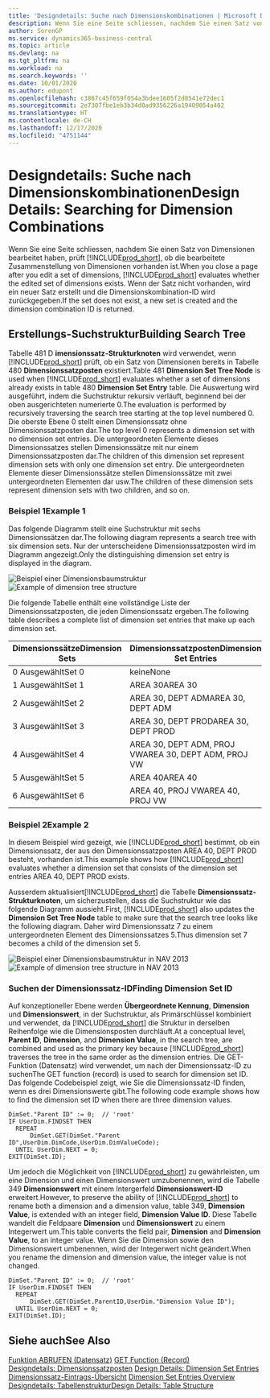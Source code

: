 ```yaml
---
title: 'Designdetails: Suche nach Dimensionskombinationen | Microsoft Docs'
description: Wenn Sie eine Seite schliessen, nachdem Sie einen Satz von Dimensionen bearbeitet haben, prüft Business Central, ob die bearbeitete Zusammenstellung von Dimensionen vorhanden ist. Wenn der Satz nicht vorhanden, wird ein neuer Satz erstellt und die Dimensionskombination-ID wird zurückgegeben.
author: SorenGP
ms.service: dynamics365-business-central
ms.topic: article
ms.devlang: na
ms.tgt_pltfrm: na
ms.workload: na
ms.search.keywords: ''
ms.date: 10/01/2020
ms.author: edupont
ms.openlocfilehash: c3867c45f659f054a3bdee1605f2d8541e72dec1
ms.sourcegitcommit: 2e7307fbe1eb3b34d0ad9356226a19409054a402
ms.translationtype: HT
ms.contentlocale: de-CH
ms.lasthandoff: 12/17/2020
ms.locfileid: "4751144"
---
```

# <a name="design-details-searching-for-dimension-combinations"></a><span data-ttu-id="f8cb0-104">Designdetails: Suche nach Dimensionskombinationen</span><span class="sxs-lookup"><span data-stu-id="f8cb0-104">Design Details: Searching for Dimension Combinations</span></span>
<span data-ttu-id="f8cb0-105">Wenn Sie eine Seite schliessen, nachdem Sie einen Satz von Dimensionen bearbeitet haben, prüft [!INCLUDE[prod_short](includes/prod_short.md)], ob die bearbeitete Zusammenstellung von Dimensionen vorhanden ist.</span><span class="sxs-lookup"><span data-stu-id="f8cb0-105">When you close a page after you edit a set of dimensions, [!INCLUDE[prod_short](includes/prod_short.md)] evaluates whether the edited set of dimensions exists.</span></span> <span data-ttu-id="f8cb0-106">Wenn der Satz nicht vorhanden, wird ein neuer Satz erstellt und die Dimensionskombination-ID wird zurückgegeben.</span><span class="sxs-lookup"><span data-stu-id="f8cb0-106">If the set does not exist, a new set is created and the dimension combination ID is returned.</span></span>  

## <a name="building-search-tree"></a><span data-ttu-id="f8cb0-107">Erstellungs-Suchstruktur</span><span class="sxs-lookup"><span data-stu-id="f8cb0-107">Building Search Tree</span></span>  
 <span data-ttu-id="f8cb0-108">Tabelle 481 D **imensionssatz-Strukturknoten** wird verwendet, wenn [!INCLUDE[prod_short](includes/prod_short.md)] prüft, ob ein Satz von Dimensionen bereits in Tabelle 480 **Dimensionssatzposten** existiert.</span><span class="sxs-lookup"><span data-stu-id="f8cb0-108">Table 481 **Dimension Set Tree Node** is used when [!INCLUDE[prod_short](includes/prod_short.md)] evaluates whether a set of dimensions already exists in table 480 **Dimension Set Entry** table.</span></span> <span data-ttu-id="f8cb0-109">Die Auswertung wird ausgeführt, indem die Suchstruktur rekursiv verläuft, beginnend bei der oben ausgerichteten numerierte 0.</span><span class="sxs-lookup"><span data-stu-id="f8cb0-109">The evaluation is performed by recursively traversing the search tree starting at the top level numbered 0.</span></span> <span data-ttu-id="f8cb0-110">Die oberste Ebene 0 stellt einen Dimensionssatz ohne Dimensionssatzposten dar.</span><span class="sxs-lookup"><span data-stu-id="f8cb0-110">The top level 0 represents a dimension set with no dimension set entries.</span></span> <span data-ttu-id="f8cb0-111">Die untergeordneten Elemente dieses Dimensionssatzes stellen Dimensionssätze mit nur einem Dimensionssatzposten dar.</span><span class="sxs-lookup"><span data-stu-id="f8cb0-111">The children of this dimension set represent dimension sets with only one dimension set entry.</span></span> <span data-ttu-id="f8cb0-112">Die untergeordneten Elemente dieser Dimensionssätze stellen Dimensionssätze mit zwei untergeordneten Elementen dar usw.</span><span class="sxs-lookup"><span data-stu-id="f8cb0-112">The children of these dimension sets represent dimension sets with two children, and so on.</span></span>  

### <a name="example-1"></a><span data-ttu-id="f8cb0-113">Beispiel 1</span><span class="sxs-lookup"><span data-stu-id="f8cb0-113">Example 1</span></span>  
 <span data-ttu-id="f8cb0-114">Das folgende Diagramm stellt eine Suchstruktur mit sechs Dimensionssätzen dar.</span><span class="sxs-lookup"><span data-stu-id="f8cb0-114">The following diagram represents a search tree with six dimension sets.</span></span> <span data-ttu-id="f8cb0-115">Nur der unterscheidene Dimensionssatzposten wird im Diagramm angezeigt.</span><span class="sxs-lookup"><span data-stu-id="f8cb0-115">Only the distinguishing dimension set entry is displayed in the diagram.</span></span>  

 <span data-ttu-id="f8cb0-116">![Beispiel einer Dimensionsbaumstruktur](media/nav2013_dimension_tree.png "Beispiel einer Dimensionsbaumstruktur")</span><span class="sxs-lookup"><span data-stu-id="f8cb0-116">![Example of dimension tree structure](media/nav2013_dimension_tree.png "Example of dimension tree structure")</span></span>  

 <span data-ttu-id="f8cb0-117">Die folgende Tabelle enthält eine vollständige Liste der Dimensionssatzposten, die jeden Dimensionssatz ergeben.</span><span class="sxs-lookup"><span data-stu-id="f8cb0-117">The following table describes a complete list of dimension set entries that make up each dimension set.</span></span>  

|<span data-ttu-id="f8cb0-118">Dimensionssätze</span><span class="sxs-lookup"><span data-stu-id="f8cb0-118">Dimension Sets</span></span>|<span data-ttu-id="f8cb0-119">Dimensionssatzposten</span><span class="sxs-lookup"><span data-stu-id="f8cb0-119">Dimension Set Entries</span></span>|  
|--------------------|---------------------------|  
|<span data-ttu-id="f8cb0-120">0 Ausgewählt</span><span class="sxs-lookup"><span data-stu-id="f8cb0-120">Set 0</span></span>|<span data-ttu-id="f8cb0-121">keine</span><span class="sxs-lookup"><span data-stu-id="f8cb0-121">None</span></span>|  
|<span data-ttu-id="f8cb0-122">1 Ausgewählt</span><span class="sxs-lookup"><span data-stu-id="f8cb0-122">Set 1</span></span>|<span data-ttu-id="f8cb0-123">AREA 30</span><span class="sxs-lookup"><span data-stu-id="f8cb0-123">AREA 30</span></span>|  
|<span data-ttu-id="f8cb0-124">2 Ausgewählt</span><span class="sxs-lookup"><span data-stu-id="f8cb0-124">Set 2</span></span>|<span data-ttu-id="f8cb0-125">AREA 30, DEPT ADM</span><span class="sxs-lookup"><span data-stu-id="f8cb0-125">AREA 30, DEPT ADM</span></span>|  
|<span data-ttu-id="f8cb0-126">3 Ausgewählt</span><span class="sxs-lookup"><span data-stu-id="f8cb0-126">Set 3</span></span>|<span data-ttu-id="f8cb0-127">AREA 30, DEPT PROD</span><span class="sxs-lookup"><span data-stu-id="f8cb0-127">AREA 30, DEPT PROD</span></span>|  
|<span data-ttu-id="f8cb0-128">4 Ausgewählt</span><span class="sxs-lookup"><span data-stu-id="f8cb0-128">Set 4</span></span>|<span data-ttu-id="f8cb0-129">AREA 30, DEPT ADM, PROJ VW</span><span class="sxs-lookup"><span data-stu-id="f8cb0-129">AREA 30, DEPT ADM, PROJ VW</span></span>|  
|<span data-ttu-id="f8cb0-130">5 Ausgewählt</span><span class="sxs-lookup"><span data-stu-id="f8cb0-130">Set 5</span></span>|<span data-ttu-id="f8cb0-131">AREA 40</span><span class="sxs-lookup"><span data-stu-id="f8cb0-131">AREA 40</span></span>|  
|<span data-ttu-id="f8cb0-132">6 Ausgewählt</span><span class="sxs-lookup"><span data-stu-id="f8cb0-132">Set 6</span></span>|<span data-ttu-id="f8cb0-133">AREA 40, PROJ VW</span><span class="sxs-lookup"><span data-stu-id="f8cb0-133">AREA 40, PROJ VW</span></span>|  

### <a name="example-2"></a><span data-ttu-id="f8cb0-134">Beispiel 2</span><span class="sxs-lookup"><span data-stu-id="f8cb0-134">Example 2</span></span>  
 <span data-ttu-id="f8cb0-135">In diesem Beispiel wird gezeigt, wie [!INCLUDE[prod_short](includes/prod_short.md)] bestimmt, ob ein Dimensionssatz, der aus den Dimensionssatzposten AREA 40, DEPT PROD besteht, vorhanden ist.</span><span class="sxs-lookup"><span data-stu-id="f8cb0-135">This example shows how [!INCLUDE[prod_short](includes/prod_short.md)] evaluates whether a dimension set that consists of the dimension set entries AREA 40, DEPT PROD exists.</span></span>  

 <span data-ttu-id="f8cb0-136">Ausserdem aktualisiert[!INCLUDE[prod_short](includes/prod_short.md)] die Tabelle **Dimensionssatz-Strukturknoten**, um sicherzustellen, dass die Suchstruktur wie das folgende Diagramm aussieht.</span><span class="sxs-lookup"><span data-stu-id="f8cb0-136">First, [!INCLUDE[prod_short](includes/prod_short.md)] also updates the **Dimension Set Tree Node** table to make sure that the search tree looks like the following diagram.</span></span> <span data-ttu-id="f8cb0-137">Daher wird Dimensionssatz 7 zu einem untergeordneten Element des Dimensionssatzes 5.</span><span class="sxs-lookup"><span data-stu-id="f8cb0-137">Thus dimension set 7 becomes a child of the dimension set 5.</span></span>  

 <span data-ttu-id="f8cb0-138">![Beispiel einer Dimensionsbaumstruktur in NAV 2013](media/nav2013_dimension_tree_example2.png "Beispiel einer Dimensionsbaumstruktur in NAV 2013")</span><span class="sxs-lookup"><span data-stu-id="f8cb0-138">![Example of dimension tree structure in NAV 2013](media/nav2013_dimension_tree_example2.png "Example of dimension tree structure in NAV 2013")</span></span>  

### <a name="finding-dimension-set-id"></a><span data-ttu-id="f8cb0-139">Suchen der Dimensionssatz-ID</span><span class="sxs-lookup"><span data-stu-id="f8cb0-139">Finding Dimension Set ID</span></span>  
 <span data-ttu-id="f8cb0-140">Auf konzeptioneller Ebene werden **Übergeordnete Kennung**, **Dimension** und **Dimensionswert**, in der Suchstruktur, als Primärschlüssel kombiniert und verwendet, da [!INCLUDE[prod_short](includes/prod_short.md)] die Struktur in derselben Reihenfolge wie die Dimensionsposten durchläuft.</span><span class="sxs-lookup"><span data-stu-id="f8cb0-140">At a conceptual level, **Parent ID**, **Dimension**, and **Dimension Value**, in the search tree, are combined and used as the primary key because [!INCLUDE[prod_short](includes/prod_short.md)] traverses the tree in the same order as the dimension entries.</span></span> <span data-ttu-id="f8cb0-141">Die GET-Funktion (Datensatz) wird verwendet, um nach der Dimensionssatz-ID zu suchen</span><span class="sxs-lookup"><span data-stu-id="f8cb0-141">The GET function (record) is used to search for dimension set ID.</span></span> <span data-ttu-id="f8cb0-142">Das folgende Codebeispiel zeigt, wie Sie die Dimensionssatz-ID finden, wenn es drei Dimensionswerte gibt.</span><span class="sxs-lookup"><span data-stu-id="f8cb0-142">The following code example shows how to find the dimension set ID when there are three dimension values.</span></span>  

```  
DimSet."Parent ID" := 0;  // 'root'  
IF UserDim.FINDSET THEN  
  REPEAT  
      DimSet.GET(DimSet."Parent ID",UserDim.DimCode,UserDim.DimValueCode);  
  UNTIL UserDim.NEXT = 0;  
EXIT(DimSet.ID);  

```  

<span data-ttu-id="f8cb0-143">Um jedoch die Möglichkeit von [!INCLUDE[prod_short](includes/prod_short.md)] zu gewährleisten, um eine Dimension und einen Dimensionswert umzubenennen, wird die Tabelle 349 **Dimensionswert** mit einem Intergerfeld **Dimensionswert-ID** erweitert.</span><span class="sxs-lookup"><span data-stu-id="f8cb0-143">However, to preserve the ability of [!INCLUDE[prod_short](includes/prod_short.md)] to rename both a dimension and a dimension value, table 349, **Dimension Value**, is extended with an integer field, **Dimension Value ID**.</span></span> <span data-ttu-id="f8cb0-144">Diese Tabelle wandelt die Feldpaare **Dimension** und **Dimensionswert** zu einem Integerwert um.</span><span class="sxs-lookup"><span data-stu-id="f8cb0-144">This table converts the field pair, **Dimension** and **Dimension Value**, to an integer value.</span></span> <span data-ttu-id="f8cb0-145">Wenn Sie die Dimension sowie den Dimensionswert umbenennen, wird der Integerwert nicht geändert.</span><span class="sxs-lookup"><span data-stu-id="f8cb0-145">When you rename the dimension and dimension value, the integer value is not changed.</span></span>  

```  
DimSet."Parent ID" := 0;  // 'root'  
IF UserDim.FINDSET THEN  
  REPEAT  
      DimSet.GET(DimSet.ParentID,UserDim."Dimension Value ID");  
  UNTIL UserDim.NEXT = 0;  
EXIT(DimSet.ID);  

```  

## <a name="see-also"></a><span data-ttu-id="f8cb0-146">Siehe auch</span><span class="sxs-lookup"><span data-stu-id="f8cb0-146">See Also</span></span>  
 <span data-ttu-id="f8cb0-147">[Funktion ABRUFEN (Datensatz)](/dynamics-nav/GET-Function--Record-)  </span><span class="sxs-lookup"><span data-stu-id="f8cb0-147">[GET Function (Record)](/dynamics-nav/GET-Function--Record-)  </span></span>  
 <span data-ttu-id="f8cb0-148">[Designdetails: Dimensionssatzposten](design-details-dimension-set-entries.md) </span><span class="sxs-lookup"><span data-stu-id="f8cb0-148">[Design Details: Dimension Set Entries](design-details-dimension-set-entries.md) </span></span>  
 <span data-ttu-id="f8cb0-149">[Dimensionssatz-Eintrags-Übersicht](design-details-dimension-set-entries-overview.md) </span><span class="sxs-lookup"><span data-stu-id="f8cb0-149">[Dimension Set Entries Overview](design-details-dimension-set-entries-overview.md) </span></span>  
 [<span data-ttu-id="f8cb0-150">Designdetails: Tabellenstruktur</span><span class="sxs-lookup"><span data-stu-id="f8cb0-150">Design Details: Table Structure</span></span>](design-details-table-structure.md)   
 
